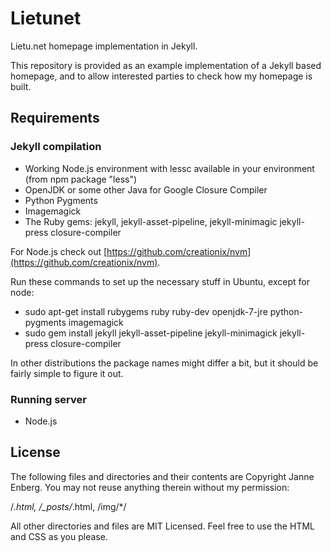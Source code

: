 # Lietunet

Lietu.net homepage implementation in Jekyll.

This repository is provided as an example implementation of a Jekyll based homepage, and to allow interested parties to check how my homepage is built.

## Requirements

### Jekyll compilation

* Working Node.js environment with lessc available in your environment (from npm package "less")
* OpenJDK or some other Java for Google Closure Compiler
* Python Pygments
* Imagemagick
* The Ruby gems: jekyll, jekyll-asset-pipeline, jekyll-minimagic jekyll-press closure-compiler

For Node.js check out [https://github.com/creationix/nvm](https://github.com/creationix/nvm).

Run these commands to set up the necessary stuff in Ubuntu, except for node:

* sudo apt-get install rubygems ruby ruby-dev openjdk-7-jre python-pygments imagemagick
* sudo gem install jekyll jekyll-asset-pipeline jekyll-minimagick jekyll-press closure-compiler

In other distributions the package names might differ a bit, but it should be fairly simple to figure it out.

### Running server

* Node.js

## License

The following files and directories and their contents are Copyright Janne Enberg. You may not reuse anything therein without my permission:

/*.html, /_posts/*.html, /img/*/

All other directories and files are MIT Licensed. Feel free to use the HTML and CSS as you please.

